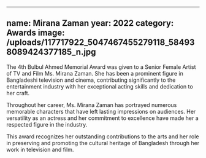 
---
name: Mirana Zaman
year: 2022
category: Awards
image: /uploads/117717922_5047467455279118_584938089424377185_n.jpg
---

The 4th Bulbul Ahmed Memorial Award was given to a Senior Female Artist of TV and Film Ms. Mirana Zaman. She has been a prominent figure in Bangladeshi television and cinema, contributing significantly to the entertainment industry with her exceptional acting skills and dedication to her craft.

Throughout her career, Ms. Mirana Zaman has portrayed numerous memorable characters that have left lasting impressions on audiences. Her versatility as an actress and her commitment to excellence have made her a respected figure in the industry.

This award recognizes her outstanding contributions to the arts and her role in preserving and promoting the cultural heritage of Bangladesh through her work in television and film.
